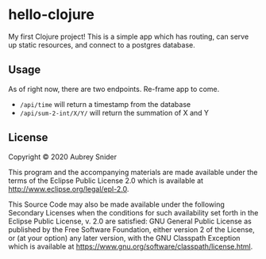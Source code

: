 # hello-clojure

My first Clojure project! This is a simple app which has routing, can serve up static resources, and connect to a postgres database.

## Usage

As of right now, there are two endpoints. Re-frame app to come.

- `/api/time` will return a timestamp from the database
- `/api/sum-2-int/X/Y/` will return the summation of X and Y

## License

Copyright © 2020 Aubrey Snider

This program and the accompanying materials are made available under the
terms of the Eclipse Public License 2.0 which is available at
http://www.eclipse.org/legal/epl-2.0.

This Source Code may also be made available under the following Secondary
Licenses when the conditions for such availability set forth in the Eclipse
Public License, v. 2.0 are satisfied: GNU General Public License as published by
the Free Software Foundation, either version 2 of the License, or (at your
option) any later version, with the GNU Classpath Exception which is available
at https://www.gnu.org/software/classpath/license.html.
